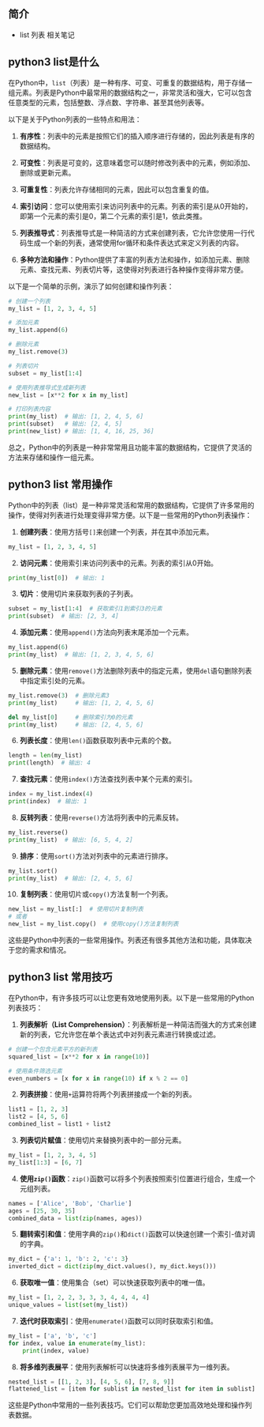 ## 简介

+ list 列表 相关笔记

## python3 list是什么

在Python中，`list`（列表）是一种有序、可变、可重复的数据结构，用于存储一组元素。列表是Python中最常用的数据结构之一，非常灵活和强大，它可以包含任意类型的元素，包括整数、浮点数、字符串、甚至其他列表等。

以下是关于Python列表的一些特点和用法：

1. **有序性**：列表中的元素是按照它们的插入顺序进行存储的，因此列表是有序的数据结构。

2. **可变性**：列表是可变的，这意味着您可以随时修改列表中的元素，例如添加、删除或更新元素。

3. **可重复性**：列表允许存储相同的元素，因此可以包含重复的值。

4. **索引访问**：您可以使用索引来访问列表中的元素。列表的索引是从0开始的，即第一个元素的索引是0，第二个元素的索引是1，依此类推。

5. **列表推导式**：列表推导式是一种简洁的方式来创建列表，它允许您使用一行代码生成一个新的列表，通常使用for循环和条件表达式来定义列表的内容。

6. **多种方法和操作**：Python提供了丰富的列表方法和操作，如添加元素、删除元素、查找元素、列表切片等，这使得对列表进行各种操作变得非常方便。

以下是一个简单的示例，演示了如何创建和操作列表：

```python
# 创建一个列表
my_list = [1, 2, 3, 4, 5]

# 添加元素
my_list.append(6)

# 删除元素
my_list.remove(3)

# 列表切片
subset = my_list[1:4]

# 使用列表推导式生成新列表
new_list = [x**2 for x in my_list]

# 打印列表内容
print(my_list)  # 输出: [1, 2, 4, 5, 6]
print(subset)   # 输出: [2, 4, 5]
print(new_list) # 输出: [1, 4, 16, 25, 36]
```

总之，Python中的列表是一种非常常用且功能丰富的数据结构，它提供了灵活的方法来存储和操作一组元素。

## python3 list 常用操作

Python中的列表（list）是一种非常灵活和常用的数据结构，它提供了许多常用的操作，使得对列表进行处理变得非常方便。以下是一些常用的Python列表操作：

1. **创建列表**：使用方括号`[]`来创建一个列表，并在其中添加元素。

```python
my_list = [1, 2, 3, 4, 5]
```

2. **访问元素**：使用索引来访问列表中的元素。列表的索引从0开始。

```python
print(my_list[0])  # 输出: 1
```

3. **切片**：使用切片来获取列表的子列表。

```python
subset = my_list[1:4]  # 获取索引1到索引3的元素
print(subset)  # 输出: [2, 3, 4]
```

4. **添加元素**：使用`append()`方法向列表末尾添加一个元素。

```python
my_list.append(6)
print(my_list)  # 输出: [1, 2, 3, 4, 5, 6]
```

5. **删除元素**：使用`remove()`方法删除列表中的指定元素，使用`del`语句删除列表中指定索引处的元素。

```python
my_list.remove(3)  # 删除元素3
print(my_list)     # 输出: [1, 2, 4, 5, 6]

del my_list[0]     # 删除索引为0的元素
print(my_list)     # 输出: [2, 4, 5, 6]
```

6. **列表长度**：使用`len()`函数获取列表中元素的个数。

```python
length = len(my_list)
print(length)  # 输出: 4
```

7. **查找元素**：使用`index()`方法查找列表中某个元素的索引。

```python
index = my_list.index(4)
print(index)  # 输出: 1
```

8. **反转列表**：使用`reverse()`方法将列表中的元素反转。

```python
my_list.reverse()
print(my_list)  # 输出: [6, 5, 4, 2]
```

9. **排序**：使用`sort()`方法对列表中的元素进行排序。

```python
my_list.sort()
print(my_list)  # 输出: [2, 4, 5, 6]
```

10. **复制列表**：使用切片或`copy()`方法复制一个列表。

```python
new_list = my_list[:]  # 使用切片复制列表
# 或者
new_list = my_list.copy()  # 使用copy()方法复制列表
```

这些是Python中列表的一些常用操作。列表还有很多其他方法和功能，具体取决于您的需求和情况。

## python3 list 常用技巧

在Python中，有许多技巧可以让您更有效地使用列表。以下是一些常用的Python列表技巧：

1. **列表解析（List Comprehension）**：列表解析是一种简洁而强大的方式来创建新的列表，它允许您在单个表达式中对列表元素进行转换或过滤。

```python
# 创建一个包含元素平方的新列表
squared_list = [x**2 for x in range(10)]

# 使用条件筛选元素
even_numbers = [x for x in range(10) if x % 2 == 0]
```

2. **列表拼接**：使用`+`运算符将两个列表拼接成一个新的列表。

```python
list1 = [1, 2, 3]
list2 = [4, 5, 6]
combined_list = list1 + list2
```

3. **列表切片赋值**：使用切片来替换列表中的一部分元素。

```python
my_list = [1, 2, 3, 4, 5]
my_list[1:3] = [6, 7]
```

4. **使用`zip()`函数**：`zip()`函数可以将多个列表按照索引位置进行组合，生成一个元组列表。

```python
names = ['Alice', 'Bob', 'Charlie']
ages = [25, 30, 35]
combined_data = list(zip(names, ages))
```

5. **翻转索引和值**：使用字典的`zip()`和`dict()`函数可以快速创建一个索引-值对调的字典。

```python
my_dict = {'a': 1, 'b': 2, 'c': 3}
inverted_dict = dict(zip(my_dict.values(), my_dict.keys()))
```

6. **获取唯一值**：使用集合（set）可以快速获取列表中的唯一值。

```python
my_list = [1, 2, 2, 3, 3, 3, 4, 4, 4, 4]
unique_values = list(set(my_list))
```

7. **迭代时获取索引**：使用`enumerate()`函数可以同时获取索引和值。

```python
my_list = ['a', 'b', 'c']
for index, value in enumerate(my_list):
    print(index, value)
```

8. **将多维列表展平**：使用列表解析可以快速将多维列表展平为一维列表。

```python
nested_list = [[1, 2, 3], [4, 5, 6], [7, 8, 9]]
flattened_list = [item for sublist in nested_list for item in sublist]
```

这些是Python中常用的一些列表技巧。它们可以帮助您更加高效地处理和操作列表数据。